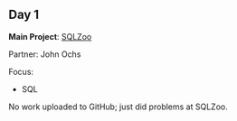 Day 1
---
**Main Project**: [SQLZoo](sqlzoo.net)

Partner: John Ochs

Focus:

* SQL

No work uploaded to GitHub; just did problems at SQLZoo.
